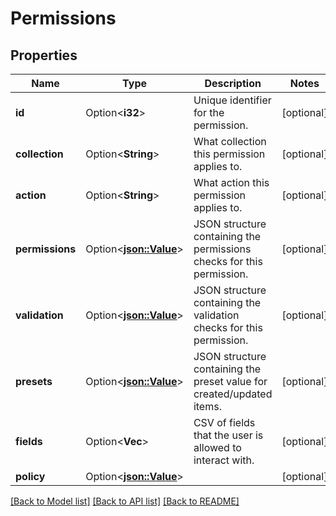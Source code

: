 # Permissions

## Properties

Name | Type | Description | Notes
------------ | ------------- | ------------- | -------------
**id** | Option<**i32**> | Unique identifier for the permission. | [optional]
**collection** | Option<**String**> | What collection this permission applies to. | [optional]
**action** | Option<**String**> | What action this permission applies to. | [optional]
**permissions** | Option<[**json::Value**](.md)> | JSON structure containing the permissions checks for this permission. | [optional]
**validation** | Option<[**json::Value**](.md)> | JSON structure containing the validation checks for this permission. | [optional]
**presets** | Option<[**json::Value**](.md)> | JSON structure containing the preset value for created/updated items. | [optional]
**fields** | Option<**Vec<String>**> | CSV of fields that the user is allowed to interact with. | [optional]
**policy** | Option<[**json::Value**](.md)> |  | [optional]

[[Back to Model list]](../README.md#documentation-for-models) [[Back to API list]](../README.md#documentation-for-api-endpoints) [[Back to README]](../README.md)



